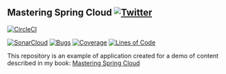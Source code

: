 ## Mastering Spring Cloud [![Twitter](https://img.shields.io/twitter/follow/piotr_minkowski.svg?style=social&logo=twitter&label=Follow%20Me)](https://twitter.com/piotr_minkowski)

[![CircleCI](https://circleci.com/gh/piomin/sample-spring-boot-web.svg?style=svg)](https://circleci.com/gh/piomin/sample-spring-boot-web)

[![SonarCloud](https://sonarcloud.io/images/project_badges/sonarcloud-black.svg)](https://sonarcloud.io/dashboard?id=piomin_sample-spring-boot-web)
[![Bugs](https://sonarcloud.io/api/project_badges/measure?project=piomin_sample-spring-boot-web&metric=bugs)](https://sonarcloud.io/dashboard?id=piomin_sample-spring-boot-web)
[![Coverage](https://sonarcloud.io/api/project_badges/measure?project=piomin_sample-spring-boot-web&metric=coverage)](https://sonarcloud.io/dashboard?id=piomin_sample-spring-boot-web)
[![Lines of Code](https://sonarcloud.io/api/project_badges/measure?project=piomin_sample-spring-boot-web&metric=ncloc)](https://sonarcloud.io/dashboard?id=piomin_sample-spring-boot-web)

This repository is an example of application created for a demo of content described in my book: [Mastering Spring Cloud](https://www.packtpub.com/application-development/mastering-spring-cloud) 
